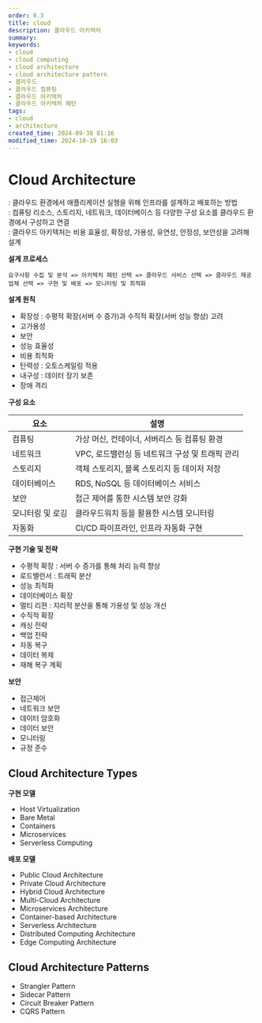 ```yaml
---
order: 0.3
title: cloud
description: 클라우드 아키텍처
summary:
keywords:
- cloud
- cloud computing
- cloud architecture
- cloud architecture pattern
- 클라우드
- 클라우드 컴퓨팅
- 클라우드 아키텍처
- 클라우드 아키텍처 패턴
tags:
- cloud
- architecture
created_time: 2024-09-30 01:16
modified_time: 2024-10-19 16:03
---
```


# Cloud Architecture
: 클라우드 환경에서 애플리케이션 실행을 위해 인프라를 설계하고 배포하는 방법  
: 컴퓨팅 리소스, 스토리지, 네트워크, 데이터베이스 등 다양한 구성 요소를 클라우드 환경에서 구성하고 연결  
: 클라우드 아키텍처는 비용 효율성, 확장성, 가용성, 유연성, 안정성, 보안성을 고려해 설계  


**설계 프로세스**
```
요구사항 수집 및 분석 => 아키텍처 패턴 선택 => 클라우드 서비스 선택 => 클라우드 제공업체 선택 => 구현 및 배포 => 모니터링 및 최적화
```


**설계 원칙**
- 확장성 : 수평적 확장(서버 수 증가)과 수직적 확장(서버 성능 향상) 고려
- 고가용성
- 보안
- 성능 효율성
- 비용 최적화
- 탄력성 : 오토스케일링 적용
- 내구성 : 데이터 장기 보존
- 장애 격리


**구성 요소**

요소 | 설명
---|---
컴퓨팅 | 가상 머신, 컨테이너, 서버리스 등 컴퓨팅 환경
네트워크 | VPC, 로드밸런싱 등 네트워크 구성 및 트래픽 관리
스토리지 | 객체 스토리지, 블록 스토리지 등 데이저 저장
데이터베이스 | RDS, NoSQL 등 데이터베이스 서비스
보안 | 접근 제어를 통한 시스템 보안 강화
모니터링 및 로깅 | 클라우드워치 등을 활용한 시스템 모니터링
자동화 | CI/CD 파이프라인, 인프라 자동화 구현


**구현 기술 및 전략**
- 수평적 확장 : 서버 수 증가를 통해 처리 능력 향상
- 로드밸런서 : 트래픽 분산
- 성능 최적화
- 데이터베이스 확장
- 멀티 리젼 : 지리적 분산을 통해 가용성 및 성능 개선
- 수직적 확장
- 캐싱 전략
- 백업 전략
- 자동 복구
- 데이터 복제
- 재해 복구 계획


**보안**
- 접근제어
- 네트워크 보안
- 데이터 암호화
- 데이터 보안
- 모니터링
- 규정 준수



## Cloud Architecture Types

**구현 모델**
- Host Virtualization
- Bare Metal
- Containers
- Microservices
- Serverless Computing

**배포 모델**
- Public Cloud Architecture
- Private Cloud Architecture
- Hybrid Cloud Architecture
- Multi-Cloud Architecture
- Microservices Architecture
- Container-based Architecture
- Serverless Architecture
- Distributed Computing Architecture
- Edge Computing Architecture



## Cloud Architecture Patterns
- Strangler Pattern
- Sidecar Pattern
- Circuit Breaker Pattern
- CQRS Pattern